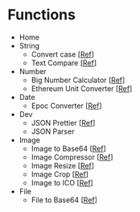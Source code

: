 # Functions

- Home
- String
  - Convert case [[Ref](URL)]
  - Text Compare [[Ref](https://text-compare.com/)]
- Number
  - Big Number Calculator [[Ref](URL)]
  - Ethereum Unit Converter [[Ref](https://etherscan.io/unitconverter)]
- Date
  - Epoc Converter [[Ref](URL)]
- Dev
  - JSON Prettier [[Ref](https://jsonformatter.org/)]
  - JSON Parser
- Image
  - Image to Base64 [[Ref](URL)]
  - Image Compressor [[Ref](URL)]
  - Image Resize [[Ref](https://imageresizer.com/)]
  - Image Crop [[Ref](https://imageresizer.com/)]
  - Image to ICO [[Ref](https://image.online-convert.com/convert-to-ico)]
- File
  - File to Base64 [[Ref](https://base64.guru/converter/encode/file)]
